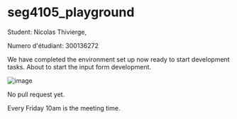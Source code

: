 # seg4105_playground

Student: Nicolas Thivierge,

Numero d'étudiant: 300136272

We have completed the environment set up now ready to start development tasks. About to start the input form development.

![image](https://github.com/Nico242001/seg4105_playground/assets/91162102/566e7f4d-5227-49a9-b838-0778322fb1c9)

No pull request yet.

Every Friday 10am is the meeting time.
